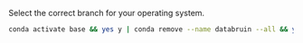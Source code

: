 Select the correct branch for your operating system.

```sh
conda activate base && yes y | conda remove --name databruin --all && yes y | conda create --name databruin python=3.10 && conda activate databruin && yes y | conda install pip && yes y | pip install -r https://raw.githubusercontent.com/risksciences/databruin/macos-arm64/requirements.txt
```
